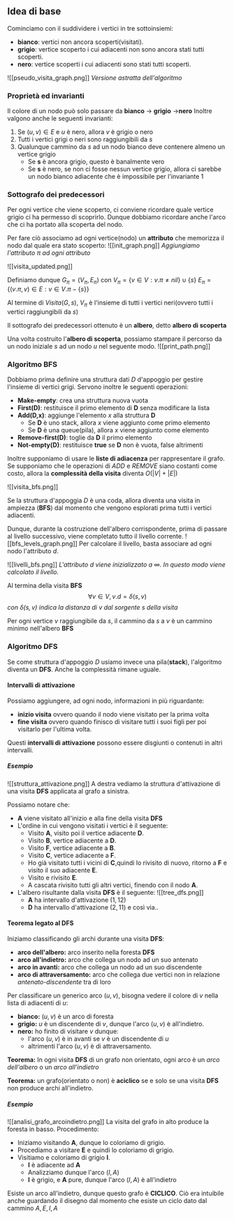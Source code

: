 ## Idea di base
Cominciamo con il suddividere i vertici in tre sottoinsiemi:
- **bianco**: vertici non ancora scoperti(visitati).
- **grigio**: vertice scoperto i cui adiacenti non sono ancora stati tutti scoperti.
- **nero**: vertice scoperti i cui adiacenti sono stati tutti scoperti.

![[pseudo_visita_graph.png]]
*Versione astratta dell'algoritmo*

### Proprietà ed invarianti
Il colore di un nodo può solo passare da **bianco** -> **grigio** ->**nero**
Inoltre valgono anche le seguenti invarianti:
1. Se $(u,v) \in E$ e $u$ è nero, allora $v$ è grigio o nero
2. Tutti i vertici grigi o neri sono raggiungibili da $s$
3. Qualunque cammino da $s$ ad un nodo bianco deve contenere almeno un vertice grigio
	- Se **s** è ancora grigio, questo è banalmente vero
	- Se **s** è nero, se non ci fosse nessun vertice grigio, allora ci sarebbe un nodo bianco adiacente che è impossibile per l'invariante $1$ 

### Sottografo dei predecessori
Per ogni vertice che viene scoperto, ci conviene ricordare quale vertice grigio ci ha permesso di scoprirlo.
Dunque dobbiamo ricordare anche l'arco che ci ha portato alla scoperta del nodo.

Per fare ciò associamo ad ogni vertice(nodo) un **attributo** che memorizza il nodo dal quale era stato scoperto:
![[init_graph.png]]
*Aggiungiamo l'attributo $\pi$ ad ogni attributo*

![[visita_updated.png]]

Definiamo dunque
$G_\pi =(V_\pi,E_\pi)$ con
$V_\pi = \{v \in V  : v.\pi \ne nil \}\cup\{s\}$
$E_\pi = \{(v.\pi,v) \in E : v \in V.\pi - \{s\}\}$

Al termine di $Visita(G,s)$, $V_\pi$ è l'insieme di tutti i vertici neri(ovvero tutti i vertici raggiungibili da $s$)

Il sottografo dei predecessori ottenuto è un **albero**, detto **albero di scoperta**

Una volta costruito l'**albero di scoperta**, possiamo stampare il percorso da un nodo iniziale $s$ ad un nodo $u$ nel seguente modo.
![[print_path.png]]


### Algoritmo BFS
Dobbiamo prima definire una struttura dati $D$ d'appoggio per gestire l'insieme di vertici grigi.
Servono inoltre le seguenti operazioni:
- **Make-empty**: crea una struttura nuova vuota
- **First(D)**: restituisce il primo elemento di **D** senza modificare la lista
- **Add(D,x)**: aggiunge l'elemento $x$ alla struttura **D**
	- Se **D** è uno stack, allora $x$ viene aggiunto come primo elemento
	- Se **D** è una queue(pila), allora $x$ viene aggiunto come elemento
- **Remove-first(D)**: toglie da **D** il primo elemento
- **Not-empty(D)**: restituisce **true** se **D** non è vuota, false altrimenti

Inoltre supponiamo di usare le **liste di adiacenza** per rappresentare il grafo.
Se supponiamo che le operazioni di $ADD$ e $REMOVE$  siano costanti come costo, allora la **complessità della visita** diventa $O(|V|+|E|)$

![[visita_bfs.png]]

Se la struttura d'appoggia $D$ è una coda, allora diventa una visita in ampiezza (**BFS**) dal momento che vengono esplorati prima tutti i vertici adiacenti.

Dunque, durante la costruzione dell'albero corrispondente, prima di passare al livello successivo, viene completato tutto il livello corrente.
![[bfs_levels_graph.png]]
Per calcolare il livello, basta associare ad ogni nodo l'attributo $d$.

![[livelli_bfs.png]]
*L'attributo $d$ viene inizializzato a $\infty$.
In questo modo viene calcolato il livello.*

Al termina della visita **BFS** $$\forall v \in V, v.d=\delta(s,v)$$
*con $\delta(s,v)$ indica la distanza di $v$ dal sorgente $s$ della visita*

Per ogni vertice $v$ raggiungibile da $s$, il cammino da $s$ a $v$ è un cammino minimo nell'albero **BFS**

### Algoritmo DFS
Se come struttura d'appoggio $D$ usiamo invece una pila(**stack**), l'algoritmo diventa un **DFS**.
Anche la complessità rimane uguale.

#### Intervalli di attivazione
Possiamo aggiungere, ad ogni nodo, informazioni in più riguardante:
- **inizio visita** ovvero quando il nodo viene visitato per la prima volta
- **fine visita** ovvero quando finisco di visitare tutti i suoi figli per poi visitarlo per l'ultima volta.

 Questi **intervalli di attivazione** possono essere disgiunti o contenuti in altri intervalli.
 
 ##### Esempio
 ![[struttura_attivazione.png]]
A destra vediamo la struttura d'attivazione di una visita **DFS** applicata al grafo a sinistra.

Possiamo notare che:
- **A**  viene visitato all'inizio e alla fine della visita **DFS**
- L'ordine in cui vengono visitati i vertici è il seguente: 
	- Visito **A**, visito poi il vertice adiacente **D**.
	- Visito **B**, vertice adiacente a **D**.
	- Visito **F**, vertice adiacente a **B**.
	- Visito **C**, vertice adiacente a **F**.
	- Ho già visitato tutti i vicini di **C**,quindi lo rivisito di nuovo, ritorno a **F** e visito il suo adiacente **E**.
	- Visito e rivisito **E**.
	- A cascata rivisito tutti gli altri vertici, finendo con il nodo **A**.
- L'albero risultante dalla visita **DFS** è il seguente:
	![[tree_dfs.png]]
	- **A** ha intervallo d'attivazione $(1,12)$
	- **D** ha intervallo d'attivazione $(2,11)$ e così via.. 


#### Teorema legato al DFS
Iniziamo classificando gli archi durante una visita **DFS**:
- **arco dell'albero:** arco inserito nella foresta **DFS**
- **arco all'indietro:** arco che collega un nodo ad un suo antenato
- **arco in avanti:** arco che collega un nodo ad un suo discendente
- **arco di attraversamento:** arco che collega due vertici non in relazione *antenato-discendente* tra di loro

Per classificare un generico arco $(u,v)$, bisogna vedere il colore di $v$ nella lista di adiacenti di $u$:
- **bianco:** $(u,v)$ è un arco di foresta
- **grigio:** $u$ è un discendente di $v$, dunque l'arco $(u,v)$ è all'indietro.
- **nero:** ho finito di visitare $v$ dunque:
	- l'arco $(u,v)$ è in avanti se $v$ è un discendente di $u$
	- altrimenti l'arco $(u,v)$ è di attraversamento.


**Teorema:** In ogni visita **DFS** di un grafo non orientato, ogni arco è un *arco dell'albero* o un *arco all'indietro*

**Teorema:** un grafo(orientato o non) è **aciclico** se e solo se una visita **DFS** non produce  archi all'indietro.

##### Esempio
![[analisi_grafo_arcoindietro.png]]
La visita del grafo in alto produce la foresta in basso.
Procedimento:
- Iniziamo visitando **A**, dunque lo coloriamo di grigio.
- Procediamo a visitare **E** e quindi lo coloriamo di grigio.
- Visitiamo e coloriamo di grigio **I**.
	- **I** è adiacente ad **A**
	- Analizziamo dunque l'arco $(I,A)$
	- **I** è grigio, e **A** pure, dunque l'arco $(I,A)$ è all'indietro

Esiste un arco all'indietro, dunque questo grafo è **CICLICO**.
Ciò era intuibile anche guardando il disegno dal momento che esiste un ciclo dato dal cammino $A,E,I,A$





